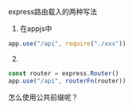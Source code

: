 express路由载入的两种写法


1. 在appjs中 

```js
app.use("/api", require("./xxx"))
```

2. 

```js
const router = express.Router()
app.use("/api", routerFn(router))
```


怎么使用公共前缀呢？